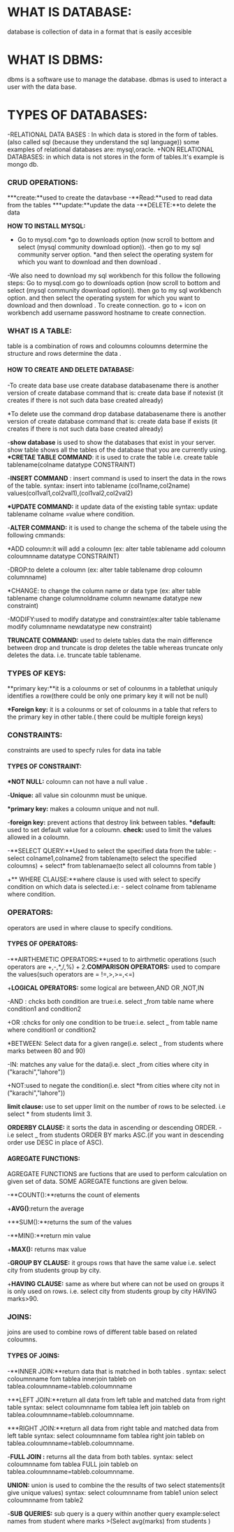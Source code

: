 # WHAT IS DATABASE:

database is collection of data in a format that is easily accesible

# WHAT IS DBMS:

dbms is a software use to manage the database.
dbmas is used to interact a user with the data base.

# TYPES OF DATABASES:

-RELATIONAL DATA BASES : In which data is stored in the form of tables.(also called sql (because they understand the sql language)) some examples of relational databases are: mysql,oracle.
+NON RELATIONAL DATABASES: in which data is not stores in the form of tables.It's example is mongo db.

### CRUD OPERATIONS:

**\*create:**used to create the datavbase -**Read:**used to read data from the tables
**\*update:**update the data -**DELETE:**to delete the data

**HOW TO INSTALL MYSQL:**

- Go to mysql.com
  *go to downloads option (now scroll to bottom and select (mysql community download option)).
  -then go to my sql community server option.
  *and then select the operating system for which you want to download and then download .

-We also need to download my sql workbench for this follow the following steps:
Go to mysql.com
go to downloads option (now scroll to bottom and select (mysql community download option)).
then go to my sql workbench option.
and then select the operating system for which you want to download and then download .
To create connection. go to + icon on workbench add username password hostname to create connection.

### WHAT IS A TABLE:

table is a combination of rows and coloumns coloumns determine the structure and rows determine the data .

#### HOW TO CREATE AND DELETE DATABASE:

-To create data base use create database databasename
there is another version of create database command that is: create data base if notexist (it creates if there is not such data base created already)

\*To delete use the command drop database databasename
there is another version of create database command that is: create data base
if exists (it creates if there is not such data base created already)

-**show database** is used to show the databases that exist in your server.
show table shows all the tables of the database that you are currently using.
**\*CRETAE TABLE COMMAND**: it is used to crate the table i.e. create table tablename(colname datatype CONSTRAINT)

-**INSERT COMMAND** : insert command is used to insert the data in the rows of the table. syntax: insert into tablename (col1name,col2name) values(col1val1,col2val1),(col1val2,col2val2)

**\*UPDATE COMMAND:** it update data of the existing table
syntax: update tablename colname =value where condition.

-**ALTER COMMAND:** it is used to change the schema of the tabele using the
following cmmands:

\*ADD coloumn:it will add a coloumn (ex: alter table tablename add coloumn coloumnname datatype CONSTRAINT)

-DROP:to delete a coloumn (ex: alter table tablename drop coloumn columnname)

\*CHANGE: to change the column name or data type (ex: alter table tablename change columnoldname column newname datatype new constraint)

-MODIFY:used to modify datatype and constraint(ex:alter table tablename modify columnname newdatatype new constraint)

**TRUNCATE COMMAND:** used to delete tables data the main difference between drop and truncate is drop deletes the table whereas truncate only deletes the data. i.e. truncate table tablename.

### TYPES OF KEYS:

**primary key:**it is a colounms or set of colounms in a tablethat uniquly identifies a row(there could be only one primary key it will not be null)

**\*Foreign key:** it is a colounms or set of colounms in a table that refers to the primary key in other table.( there could be multiple foreign keys)

### CONSTRAINTS:

constraints are used to specfy rules for data ina table

#### TYPES OF CONSTRAINT:

**\*NOT NULL:** coloumn can not have a null value .

-**Unique:** all value sin colounmn must be unique.

**\*primary key:** makes a coloumn unique and not null.

-**foreign key:** prevent actions that destroy link between tables.
**\*default:** used to set default value for a coloumn.
**check:** used to limit the values allowed in a coloumn.

-**SELECT QUERY:**Used to select the specified data from the table: - select colname1,colname2 from tablename(to select the specified coloumns) + select\* from tablenamae(to select all coloumns from table )

+** WHERE CLAUSE:**where clause is used with select to specify condition on which data is selected.i.e: - select colname from tablename where condition.

### OPERATORS:

operators are used in where clause to specify conditions.

#### TYPES OF OPERATORS:

-**AIRTHEMETIC OPERATORS:**used to to airthmetic operations (such operators are +,-,\*,/,%) + 2.**COMPARISON OPERATORS:** used to compare the values(such operators are = !=,>,>=,<=)

+**LOGICAL OPERATORS:** some logical are between,AND OR ,NOT,IN

-AND : chcks both condition are true:i.e. select \_from table name where condition1 and condition2

+OR :chcks for only one condition to be true:i.e. select \_ from table name where condition1 or condition2

\*BETWEEN: Select data for a given range(i.e. select \_ from students where marks between 80 and 90)

-IN: matches any value for the data(i.e. slect \_from cities where city in ("karachi","lahore"))

+NOT:used to negate the condition(i.e. slect \*from cities where city not in ("karachi","lahore"))

**limit clause:** use to set upper limit on the number of rows to be selected.
i.e select \* from students limit 3.

**ORDERBY CLAUSE:** it sorts the data in ascending or descending ORDER. - i.e select \_ from students ORDER BY marks ASC.(if you want in descending order use DESC in place of ASC).

#### AGREGATE FUNCTIONS:

AGREGATE FUNCTIONS are fuctions that are used to perform calculation on given set of data. SOME AGREGATE functions are given below.

-**COUNT():**returns the count of elements

+**AVG()**:return the average

+**SUM():**returns the sum of the values

-**MIN():**return min value

+**MAX():** returns max value

-**GROUP BY CLAUSE:** it groups rows that have the same value
i.e. select city from students group by city.

+**HAVING CLAUSE:** same as where but where can not be used on groups it is only used on rows.
i.e. select city from students group by city HAVING marks>90.

### JOINS:

joins are used to combine rows of different table based on related coloumns.

#### TYPES OF JOINS:

-**INNER JOIN:**return data that is matched in both tables . syntax: select coloumnname fom tablea innerjoin tableb on tablea.coloumnname=tableb.coloumnname

+**LEFT JOIN:**return all data from left table and matched data from right table
syntax: select coloumnname fom tablea left join tableb on tablea.coloumnname=tableb.coloumnname.

**\*RIGHT JOIN:**return all data from right table and matched data from left table
syntax: select coloumnname fom tablea right join tableb on tablea.coloumnname=tableb.coloumnname.

-**FULL JOIN :** returns all the data from both tables.
syntax: select coloumnname fom tablea FULL join tableb on tablea.coloumnname=tableb.coloumnname.

**UNION:** union is used to combine the the results of two select statements(it give unique values)
syntax: select coloumnname from table1 union select coloumnname from table2

-**SUB QUERIES:** sub query is a query within another query
example:select names from student where marks >(Select avg(marks) from students )
